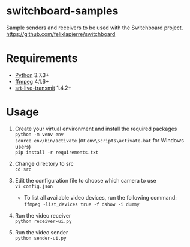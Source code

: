 # switchboard-samples
Sample senders and receivers to be used with the Switchboard project.  
https://github.com/felixlapierre/switchboard

# Requirements
* [Python](https://www.python.org) 3.7.3+
* [ffmpeg](https://ffmpeg.org) 4.1.6+
* [srt-live-transmit](https://github.com/Haivision/srt) 1.4.2+ 

# Usage
1. Create your virtual environment and install the required packages  
`python -m venv env`  
`source env/bin/activate` (or `env\Scripts\activate.bat` for Windows users)  
`pip install -r requirements.txt`  

2. Change directory to src  
`cd src`

3. Edit the configuration file to choose which camera to use  
`vi config.json`
    * To list all available video devices, run the following command:  
    `ffmpeg -list_devices true -f dshow -i dummy`

4. Run the video receiver  
`python receiver-ui.py`

5. Run the video sender  
`python sender-ui.py`
